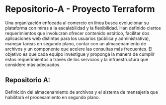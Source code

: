 # Repositorio-A - Proyecto Terraform

Una organización enfocada al comercio en línea busca evolucionar su plataforma con miras a la escalabilidad y la flexibilidad. Han definido ciertos requerimientos que involucran ofrecer contenido estático, facilitar dos aplicaciones web distintas para los usuarios (pública y administrativa), manejar tareas en segundo plano, contar con un almacenamiento de archivos y un componente que acelere las consultas más frecuentes. El objetivo es que cada equipo investigue y proponga la manera de cumplir estos requerimientos a través de los servicios y la infraestructura que considere más adecuados.

## Repositorio A:

Definición del almacenamiento de archivos y el sistema de mensajería que habilitará el procesamiento en segundo plano.
